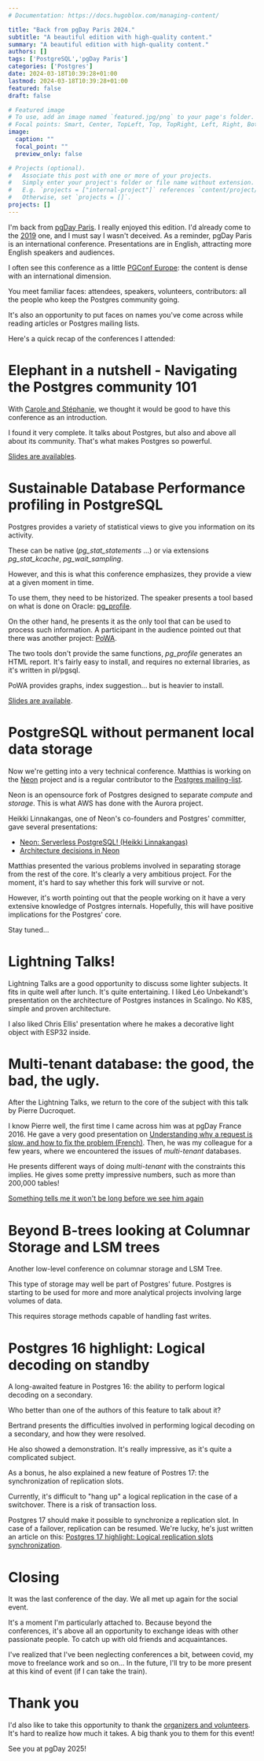 ```yaml
---
# Documentation: https://docs.hugoblox.com/managing-content/

title: "Back from pgDay Paris 2024."
subtitle: "A beautiful edition with high-quality content."
summary: "A beautiful edition with high-quality content."
authors: []
tags: ['PostgreSQL','pgDay Paris']
categories: ['Postgres']
date: 2024-03-18T10:39:28+01:00
lastmod: 2024-03-18T10:39:28+01:00
featured: false
draft: false

# Featured image
# To use, add an image named `featured.jpg/png` to your page's folder.
# Focal points: Smart, Center, TopLeft, Top, TopRight, Left, Right, BottomLeft, Bottom, BottomRight.
image:
  caption: ""
  focal_point: ""
  preview_only: false

# Projects (optional).
#   Associate this post with one or more of your projects.
#   Simply enter your project's folder or file name without extension.
#   E.g. `projects = ["internal-project"]` references `content/project/deep-learning/index.md`.
#   Otherwise, set `projects = []`.
projects: []
---
```


I'm back from [pgDay Paris](https://2024.pgday.paris/). I really enjoyed this edition.
I'd already come to the [2019](https://www.postgresql.eu/events/pgdayparis2019/schedule/) one, and I must say I wasn't deceived.
As a reminder, pgDay Paris is an international conference. Presentations are in English, attracting more English speakers and audiences.

I often see this conference as a little [PGConf Europe](https://www.postgresql.eu/events/series/pgconfeu-1/): the content is dense with an international dimension.

You meet familiar faces: attendees, speakers, volunteers, contributors: all the people who keep the Postgres community going.

It's also an opportunity to put faces on names you've come across while reading articles or Postgres mailing lists.

Here's a quick recap of the conferences I attended:

# Elephant in a nutshell - Navigating the Postgres community 101

With [Carole and Stéphanie](https://2024.pgday.paris/organization/), we thought it would be good to have this conference as an introduction.

I found it very complete. It talks about Postgres, but also and above all about its community.
That's what makes Postgres so powerful.

[Slides are availables](https://www.postgresql.eu/events/pgdayparis2024/sessions/session/5293/slides/481/pgDay%20Paris_Valeria's%20talk%20-%20Elephant%20in%20a%20nutshell.pdf).

# Sustainable Database Performance profiling in PostgreSQL

Postgres provides a variety of statistical views to give you information on its activity.

These can be native (*pg_stat_statements* ...) or via extensions *pg_stat_kcache*, *pg_wait_sampling*.

However, and this is what this conference emphasizes, they provide a view at a given moment in time.

To use them, they need to be historized. The speaker presents a tool based on what is done on Oracle: [pg_profile](https://github.com/zubkov-andrei/pg_profile).

On the other hand, he presents it as the only tool that can be used to process such information. A participant in the audience
pointed out that there was another project: [PoWA](https://powa.readthedocs.io/en/latest/).

The two tools don't provide the same functions, *pg_profile* generates an HTML report. It's fairly easy to install, and requires no external libraries, as it's written in pl/pgsql.

PoWA provides graphs, index suggestion... but is heavier to install.

[Slides are available](https://www.postgresql.eu/events/pgdayparis2024/sessions/session/5067/slides/482/20240314_dkrautschick_PGdayParis_SustainableDatabasePerformanceProfilingInPostgreSQL.pdf).

# PostgreSQL without permanent local data storage

Now we're getting into a very technical conference. Matthias is working on the [Neon](https://neon.tech/) project and is a regular contributor to the [Postgres mailing-list](https://www.postgresql.org/list/).

Neon is an opensource fork of Postgres designed to separate *compute* and *storage*. This is what AWS has done with the Aurora project.

Heikki Linnakangas, one of Neon's co-founders and Postgres' committer, gave several presentations:

* [Neon: Serverless PostgreSQL! (Heikki Linnakangas)](https://www.youtube.com/watch?v=rES0yzeERns)
* [Architecture decisions in Neon](https://neon.tech/blog/architecture-decisions-in-neon)

Matthias presented the various problems involved in separating storage from the rest of the core.
It's clearly a very ambitious project. For the moment, it's hard to say whether this fork will survive or not.

However, it's worth pointing out that the people working on it have a very extensive knowledge of Postgres internals.
Hopefully, this will have positive implications for the Postgres' core.

Stay tuned...

# Lightning Talks!

Lightning Talks are a good opportunity to discuss some lighter subjects. It fits in quite well after lunch.
It's quite entertaining. I liked Léo Unbekandt's presentation on the architecture of Postgres instances in Scalingo.
No K8S, simple and proven architecture.

I also liked Chris Ellis' presentation where he makes a decorative light object with ESP32 inside.

# Multi-tenant database: the good, the bad, the ugly.

After the Lightning Talks, we return to the core of the subject with this talk by Pierre Ducroquet.

I know Pierre well, the first time I came across him was at pgDay France 2016. He gave a very good presentation on [Understanding why a request is slow, and how to fix the problem (French)](https://2016.pgday.fr/programme.html#comprendre-requete-lente).
Then, he was my colleague for a few years, where we encountered the issues of *multi-tenant* databases.

He presents different ways of doing *multi-tenant* with the constraints this implies. He gives some pretty impressive numbers, such as more than 200,000 tables!

[Something tells me it won't be long before we see him again](https://www.pinaraf.info/2024/03/look-ma-i-wrote-a-new-jit-compiler-for-postgresql/)

# Beyond B-trees looking at Columnar Storage and LSM trees

Another low-level conference on columnar storage and LSM Tree.

This type of storage may well be part of Postgres' future. Postgres is starting to be used for more and more analytical projects involving large volumes of data.

This requires storage methods capable of handling fast writes.

# Postgres 16 highlight: Logical decoding on standby

A long-awaited feature in Postgres 16: the ability to perform logical decoding on a secondary.

Who better than one of the authors of this feature to talk about it?

Bertrand presents the difficulties involved in performing logical decoding on a secondary, and how they were resolved.

He also showed a demonstration. It's really impressive, as it's quite a complicated subject.

As a bonus, he also explained a new feature of Postres 17: the synchronization of replication slots.

Currently, it's difficult to "hang up" a logical replication in the case of a switchover. There is a risk of transaction loss.

Postgres 17 should make it possible to synchronize a replication slot. In case of a failover, replication can be resumed.
We're lucky, he's just written an article on this: [Postgres 17 highlight: Logical replication slots synchronization](https://bdrouvot.github.io/2024/03/16/postgres-17-highlight-logical-replication-slots-synchronization/).

# Closing

It was the last conference of the day. We all met up again for the social event.

It's a moment I'm particularly attached to.
Because beyond the conferences, it's above all an opportunity to exchange ideas with other passionate people. To catch up with old friends and acquaintances.

I've realized that I've been neglecting conferences a bit, between covid, my move to freelance work and so on...
In the future, I'll try to be more present at this kind of event (if I can take the train).

# Thank you

I'd also like to take this opportunity to thank the [organizers and volunteers](https://2024.pgday.paris/organization/). It's hard to realize how much it takes.
A big thank you to them for this event!

See you at pgDay 2025!









